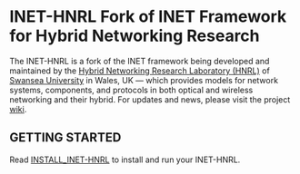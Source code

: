 # INET-HNRL Fork of INET Framework for Hybrid Networking Research #

The INET-HNRL is a fork of the INET framework being developed and maintained by the [Hybrid Networking Research Laboratory (HNRL)](http://iat-hnrl.swan.ac.uk/) of [Swansea University](http://www.swan.ac.uk/) in Wales, UK — which provides models for network systems, components, and protocols in both optical and wireless networking and their hybrid. For updates and news, please visit the project [wiki](https://github.com/kyeongsoo/inet-hnrl/wiki/INET-HNRL:-Models-for-Hybrid-Networking-Research).

## GETTING STARTED ##

Read [INSTALL_INET-HNRL](INSTALL_INET-HNRL.md) to install and run your INET-HNRL.
